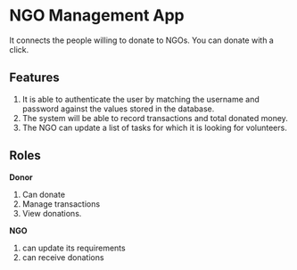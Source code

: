 # NGO Management App
It connects the people willing to donate to NGOs. 
You can donate with a click.

## Features
1. It is able to authenticate the user by matching the username and password against the values stored in the database.
2. The system will be able to record transactions and total donated money.
3. The NGO can update a list of tasks for which it is looking for volunteers.

## Roles

**Donor**
1. Can donate
2. Manage transactions
3. View donations.

**NGO**
1. can update its requirements
2. can receive donations